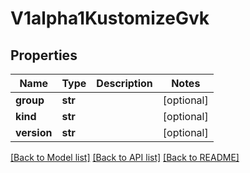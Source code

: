 # V1alpha1KustomizeGvk

## Properties
Name | Type | Description | Notes
------------ | ------------- | ------------- | -------------
**group** | **str** |  | [optional] 
**kind** | **str** |  | [optional] 
**version** | **str** |  | [optional] 

[[Back to Model list]](../README.md#documentation-for-models) [[Back to API list]](../README.md#documentation-for-api-endpoints) [[Back to README]](../README.md)


